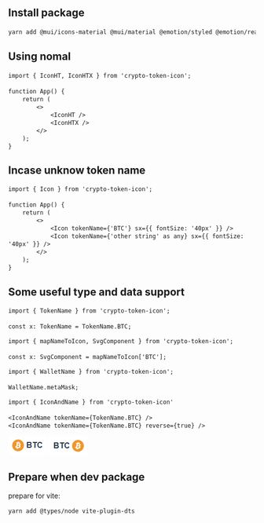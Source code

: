 ## Install package

```bash
yarn add @mui/icons-material @mui/material @emotion/styled @emotion/react crypto-token-icon
```

## Using nomal

```tsx
import { IconHT, IconHTX } from 'crypto-token-icon';

function App() {
    return (
        <>
            <IconHT />
            <IconHTX />
        </>
    );
}
```

## Incase unknow token name

```tsx
import { Icon } from 'crypto-token-icon';

function App() {
    return (
        <>
            <Icon tokenName={'BTC'} sx={{ fontSize: '40px' }} />
            <Icon tokenName={'other string' as any} sx={{ fontSize: '40px' }} />
        </>
    );
}
```

## Some useful type and data support

```tsx
import { TokenName } from 'crypto-token-icon';

const x: TokenName = TokenName.BTC;
```

```tsx
import { mapNameToIcon, SvgComponent } from 'crypto-token-icon';

const x: SvgComponent = mapNameToIcon['BTC'];
```

```tsx
import { WalletName } from 'crypto-token-icon';

WalletName.metaMask;
```

```tsx
import { IconAndName } from 'crypto-token-icon'

<IconAndName tokenName={TokenName.BTC} />
<IconAndName tokenName={TokenName.BTC} reverse={true} />
```

<img src="public/imgs/tokenandname.png">

<img src="public/imgs/tokenandname-reverse.png">

## Prepare when dev package

prepare for vite:

```bash
yarn add @types/node vite-plugin-dts
```
